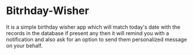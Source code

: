 # Bitrhday-Wisher
It is a simple birthday wisher app which will match today's date with the records in the database if present any then it will remind you with a notification and also ask for an option to send them personalized message on your behalf.
